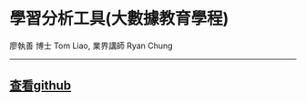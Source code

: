 # 學習分析工具(大數據教育學程)  
廖執善 博士 Tom Liao, 業界講師 Ryan Chung  
***
## [查看github](https://github.com/breeze0305/LATIA112-2)
